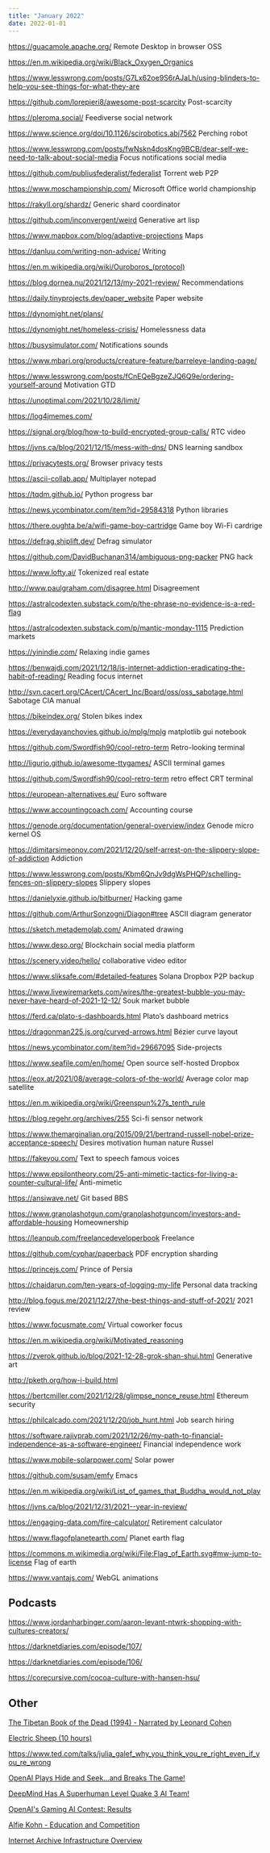 ```yaml
---
title: "January 2022"
date: 2022-01-01
---
```


https://guacamole.apache.org/ Remote Desktop in browser OSS

https://en.m.wikipedia.org/wiki/Black_Oxygen_Organics

https://www.lesswrong.com/posts/G7Lx62oe9S6rAJaLh/using-blinders-to-help-you-see-things-for-what-they-are

https://github.com/lorepieri8/awesome-post-scarcity Post-scarcity

https://pleroma.social/ Feediverse social network

https://www.science.org/doi/10.1126/scirobotics.abj7562 Perching robot

https://www.lesswrong.com/posts/fwNskn4dosKng9BCB/dear-self-we-need-to-talk-about-social-media Focus notifications social media

https://github.com/publiusfederalist/federalist Torrent web P2P

https://www.moschampionship.com/ Microsoft Office world championship

https://rakyll.org/shardz/ Generic shard coordinator

https://github.com/inconvergent/weird Generative art lisp

https://www.mapbox.com/blog/adaptive-projections Maps

https://danluu.com/writing-non-advice/ Writing

https://en.m.wikipedia.org/wiki/Ouroboros_(protocol)

https://blog.dornea.nu/2021/12/13/my-2021-review/ Recommendations

https://daily.tinyprojects.dev/paper_website Paper website

https://dynomight.net/plans/

https://dynomight.net/homeless-crisis/ Homelessness data

https://busysimulator.com/ Notifications sounds

https://www.mbari.org/products/creature-feature/barreleye-landing-page/

https://www.lesswrong.com/posts/fCnEQeBgzeZJQ6Q9e/ordering-yourself-around Motivation GTD

https://unoptimal.com/2021/10/28/limit/

https://log4jmemes.com/

https://signal.org/blog/how-to-build-encrypted-group-calls/ RTC video

https://jvns.ca/blog/2021/12/15/mess-with-dns/ DNS learning sandbox

https://privacytests.org/ Browser privacy tests

https://ascii-collab.app/ Multiplayer notepad

https://tqdm.github.io/ Python progress bar

https://news.ycombinator.com/item?id=29584318 Python libraries

https://there.oughta.be/a/wifi-game-boy-cartridge Game boy Wi-Fi cardrige

https://defrag.shiplift.dev/ Defrag simulator

https://github.com/DavidBuchanan314/ambiguous-png-packer PNG hack

https://www.lofty.ai/ Tokenized real estate

http://www.paulgraham.com/disagree.html Disagreement

https://astralcodexten.substack.com/p/the-phrase-no-evidence-is-a-red-flag

https://astralcodexten.substack.com/p/mantic-monday-1115 Prediction markets

https://yinindie.com/ Relaxing indie games

https://benwajdi.com/2021/12/18/is-internet-addiction-eradicating-the-habit-of-reading/ Reading focus internet

http://svn.cacert.org/CAcert/CAcert_Inc/Board/oss/oss_sabotage.html Sabotage CIA manual

https://bikeindex.org/ Stolen bikes index

https://everydayanchovies.github.io/mplg/mplg matplotlib gui notebook

https://github.com/Swordfish90/cool-retro-term Retro-looking terminal

http://ligurio.github.io/awesome-ttygames/ ASCII terminal games

https://github.com/Swordfish90/cool-retro-term  retro effect CRT terminal

https://european-alternatives.eu/ Euro software

https://www.accountingcoach.com/ Accounting course

https://genode.org/documentation/general-overview/index Genode micro kernel OS

https://dimitarsimeonov.com/2021/12/20/self-arrest-on-the-slippery-slope-of-addiction Addiction

https://www.lesswrong.com/posts/Kbm6QnJv9dgWsPHQP/schelling-fences-on-slippery-slopes Slippery slopes

https://danielyxie.github.io/bitburner/ Hacking game

https://github.com/ArthurSonzogni/Diagon#tree ASCII diagram generator

https://sketch.metademolab.com/ Animated drawing

https://www.deso.org/ Blockchain social media platform

https://scenery.video/hello/ collaborative video editor

https://www.sliksafe.com/#detailed-features Solana Dropbox P2P backup

https://www.livewiremarkets.com/wires/the-greatest-bubble-you-may-never-have-heard-of-2021-12-12/ Souk market bubble

https://ferd.ca/plato-s-dashboards.html Plato’s dashboard metrics

https://dragonman225.js.org/curved-arrows.html Bézier curve layout

https://news.ycombinator.com/item?id=29667095 Side-projects

https://www.seafile.com/en/home/ Open source self-hosted Dropbox

https://eox.at/2021/08/average-colors-of-the-world/ Average color map satellite

https://en.m.wikipedia.org/wiki/Greenspun%27s_tenth_rule

https://blog.regehr.org/archives/255 Sci-fi sensor network

https://www.themarginalian.org/2015/09/21/bertrand-russell-nobel-prize-acceptance-speech/ Desires motivation human nature Russel

https://fakeyou.com/ Text to speech famous voices

https://www.epsilontheory.com/25-anti-mimetic-tactics-for-living-a-counter-cultural-life/ Anti-mimetic

https://ansiwave.net/ Git based BBS

https://www.granolashotgun.com/granolashotguncom/investors-and-affordable-housing Homeownership

https://leanpub.com/freelancedeveloperbook Freelance

https://github.com/cyphar/paperback PDF encryption sharding

https://princejs.com/ Prince of Persia

https://chaidarun.com/ten-years-of-logging-my-life Personal data tracking

http://blog.fogus.me/2021/12/27/the-best-things-and-stuff-of-2021/ 2021 review

https://www.focusmate.com/ Virtual coworker focus

https://en.m.wikipedia.org/wiki/Motivated_reasoning

https://zverok.github.io/blog/2021-12-28-grok-shan-shui.html Generative art

http://pketh.org/how-i-build.html

https://bertcmiller.com/2021/12/28/glimpse_nonce_reuse.html Ethereum security

https://philcalcado.com/2021/12/20/job_hunt.html Job search hiring

https://software.rajivprab.com/2021/12/26/my-path-to-financial-independence-as-a-software-engineer/ Financial independence work

https://www.mobile-solarpower.com/ Solar power

https://github.com/susam/emfy Emacs

https://en.m.wikipedia.org/wiki/List_of_games_that_Buddha_would_not_play

https://jvns.ca/blog/2021/12/31/2021--year-in-review/

https://engaging-data.com/fire-calculator/ Retirement calculator

https://www.flagofplanetearth.com/ Planet earth flag

https://commons.m.wikimedia.org/wiki/File:Flag_of_Earth.svg#mw-jump-to-license Flag of earth

https://www.vantajs.com/ WebGL animations


## Podcasts

https://www.jordanharbinger.com/aaron-levant-ntwrk-shopping-with-cultures-creators/

https://darknetdiaries.com/episode/107/

https://darknetdiaries.com/episode/106/

https://corecursive.com/cocoa-culture-with-hansen-hsu/


## Other


[The Tibetan Book of the Dead (1994) - Narrated by Leonard Cohen](https://youtu.be/P5A2erZXJx8)

[Electric Sheep (10 hours)](https://www.youtube.com/watch?v=t6jlhqNxRYk)

https://www.ted.com/talks/julia_galef_why_you_think_you_re_right_even_if_you_re_wrong

[OpenAI Plays Hide and Seek…and Breaks The Game!](https://www.youtube.com/watch?v=Lu56xVlZ40M)

[DeepMind Has A Superhuman Level Quake 3 AI Team!](https://youtu.be/MvFABFWPBrw)

[OpenAI's Gaming AI Contest: Results](https://youtu.be/2FHHuRTkr_Y)

[Alfie Kohn - Education and Competition](https://www.youtube.com/watch?v=b4c86SDW7FQ)

[Internet Archive Infrastructure Overview](https://archive.org/details/jonah-edwards-presentation)
